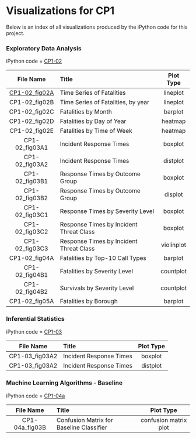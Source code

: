 # Visualizations for CP1

Below is an index of all visualizations produced by the iPython code for this project.

### Exploratory Data Analysis 
iPython code = [CP1-02](../code/CP1-02_EDA.ipynb)

| File Name | Title | Plot Type |
| :---: | :--- | :---: |
| [CP1-02_fig02A](CP1-02_fig02A.ipynb) | Time Series of Fatalities | lineplot |
| CP1-02_fig02B | Time Series of Fatalities, by year | lineplot |
| CP1-02_fig02C | Fatalities by Month | barplot |
| CP1-02_fig02D |  Fatalities by Day of Year | heatmap |
| CP1-02_fig02E |  Fatalities by Time of Week | heatmap |
| CP1-02_fig03A1 | Incident Response Times | boxplot |
| CP1-02_fig03A2 | Incident Response Times | distplot |
| CP1-02_fig03B1 | Response Times by Outcome Group | boxplot |
| CP1-02_fig03B2 | Response Times by Outcome Group | displot |
| CP1-02_fig03C1 | Response Times by Severity Level | boxplot |
| CP1-02_fig03C2 | Response Times by Incident Threat Class | boxplot |
| CP1-02_fig03C3 | Response Times by Incident Threat Class | violinplot |
| CP1-02_fig04A | Fatalities by Top-10 Call Types | barplot |
| CP1-02_fig04B1 | Fatalities by Severity Level | countplot |
| CP1-02_fig04B2 | Survivals by Severity Level | countplot |
| CP1-02_fig05A | Fatalities by Borough | barplot |

### Inferential Statistics
iPython code = [CP1-03](../code/CP1-03_Stats.ipynb)

| File Name | Title | Plot Type |
| :---: | :--- | :---: |
| CP1-03_fig03A2 | Incident Response Times | boxplot |
| CP1-03_fig03A2 | Incident Response Times | distplot |

### Machine Learning Algorithms - Baseline
iPython code = [CP1-04a](../code/CP1-04a_MLA.ipynb)

| File Name | Title | Plot Type |
| :---: | :--- | :---: |
| CP1-04a_fig03B | Confusion Matrix for Baseline Classifier | confusion matrix plot |
